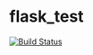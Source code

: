 # flask_test
[![Build Status](https://travis-ci.org/imma254/flask_test.svg?branch=master)](https://travis-ci.org/imma254/flask_test)

